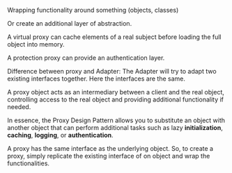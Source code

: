 Wrapping functionality around something (objects, classes)

Or create an additional layer of abstraction.

A virtual proxy can cache elements of a real subject before loading the full object into memory.

A protection proxy can provide an authentication layer.

Difference between proxy and Adapter: The Adapter will try to adapt two existing interfaces together. Here the interfaces are the same.

A proxy object acts as an intermediary between a client and the real object, controlling access to the real object and providing additional functionality if needed.

In essence, the Proxy Design Pattern allows you to substitute an object with another object that can perform additional tasks such as lazy **initialization**, **caching**, **logging**, or **authentication**.

A proxy has the same interface as the underlying object. So, to create a proxy, simply replicate the existing interface of on object and wrap the functionalities.
